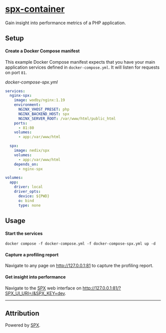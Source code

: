 # [spx-container](https://github.com/nedix/spx-container)

Gain insight into performance metrics of a PHP application.

## Setup

#### Create a Docker Compose manifest

This example Docker Compose manifest expects that you have your main application services defined in `docker-compose.yml`. It will listen for requests on port `81`.

*docker-compose-spx.yml*

```yaml
services:
  nginx-spx:
    image: wodby/nginx:1.19
    environment:
      NGINX_VHOST_PRESET: php
      NGINX_BACKEND_HOST: spx
      NGINX_SERVER_ROOT: /var/www/html/public_html
    ports:
      - 81:80
    volumes:
      - app:/var/www/html

  spx:
    image: nedix/spx
    volumes:
      - app:/var/www/html
    depends_on:
      - nginx-spx

volumes:
  app:
    driver: local
    driver_opts:
      device: ${PWD}
      o: bind
      type: none
```

## Usage

#### Start the services

```shell
docker compose -f docker-compose.yml -f docker-compose-spx.yml up -d
```

#### Capture a profiling report

Navigate to any page on http://127.0.0.1:81 to capture the profiling report.

#### Get insight into performance

Navigate to the [SPX] web interface on http://127.0.0.1:81/?SPX_UI_URI=/&SPX_KEY=dev.

<hr>

## Attribution

Powered by [SPX].

[SPX]: https://github.com/NoiseByNorthwest/php-spx
